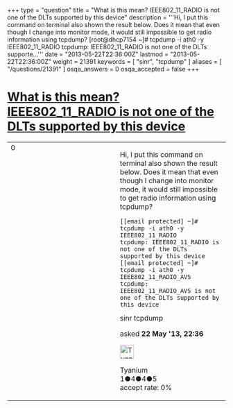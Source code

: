 +++
type = "question"
title = "What is this mean? IEEE802_11_RADIO is not one of the DLTs supported by this device"
description = '''Hi, I put this command on terminal also shown the result below. Does it mean that even though I change into monitor mode, it would still impossible to get radio information using tcpdump? [root@dhcp7154 ~]# tcpdump -i ath0 -y IEEE802_11_RADIO tcpdump: IEEE802_11_RADIO is not one of the DLTs supporte...'''
date = "2013-05-22T22:36:00Z"
lastmod = "2013-05-22T22:36:00Z"
weight = 21391
keywords = [ "sinr", "tcpdump" ]
aliases = [ "/questions/21391" ]
osqa_answers = 0
osqa_accepted = false
+++

<div class="headNormal">

# [What is this mean? IEEE802\_11\_RADIO is not one of the DLTs supported by this device](/questions/21391/what-is-this-mean-ieee802_11_radio-is-not-one-of-the-dlts-supported-by-this-device)

</div>

<div id="main-body">

<div id="askform">

<table id="question-table" style="width:100%;"><colgroup><col style="width: 50%" /><col style="width: 50%" /></colgroup><tbody><tr class="odd"><td style="width: 30px; vertical-align: top"><div class="vote-buttons"><div id="post-21391-score" class="post-score" title="current number of votes">0</div><div id="favorite-count" class="favorite-count"></div></div></td><td><div id="item-right"><div class="question-body"><p>Hi, I put this command on terminal also shown the result below. Does it mean that even though I change into monitor mode, it would still impossible to get radio information using tcpdump?</p><pre><code>[[email protected] ~]# tcpdump -i ath0 -y IEEE802_11_RADIO
tcpdump: IEEE802_11_RADIO is not one of the DLTs supported by this device
[[email protected] ~]# tcpdump -i ath0 -y IEEE802_11_RADIO_AVS
tcpdump: IEEE802_11_RADIO_AVS is not one of the DLTs supported by this device</code></pre></div><div id="question-tags" class="tags-container tags">sinr tcpdump</div><div id="question-controls" class="post-controls"></div><div class="post-update-info-container"><div class="post-update-info post-update-info-user"><p>asked <strong>22 May '13, 22:36</strong></p><img src="https://secure.gravatar.com/avatar/a3291ae3aa2fd3100059945d1afa121c?s=32&amp;d=identicon&amp;r=g" class="gravatar" width="32" height="32" alt="Tyanium&#39;s gravatar image" /><p>Tyanium<br />
<span class="score" title="1 reputation points">1</span><span title="4 badges"><span class="badge1">●</span><span class="badgecount">4</span></span><span title="4 badges"><span class="silver">●</span><span class="badgecount">4</span></span><span title="5 badges"><span class="bronze">●</span><span class="badgecount">5</span></span><br />
<span class="accept_rate" title="Rate of the user&#39;s accepted answers">accept rate:</span> <span title="Tyanium has no accepted answers">0%</span></p></div></div><div id="comments-container-21391" class="comments-container"></div><div id="comment-tools-21391" class="comment-tools"></div><div class="clear"></div><div id="comment-21391-form-container" class="comment-form-container"></div><div class="clear"></div></div></td></tr></tbody></table>

</div>

</div>

